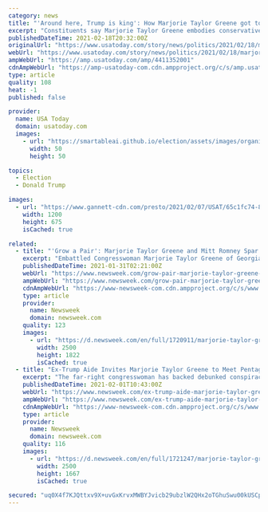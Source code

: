 ```yaml
---
category: news
title: "'Around here, Trump is king': How Marjorie Taylor Greene got to Congress by running as the MAGA candidate"
excerpt: "Constituents say Marjorie Taylor Greene embodies conservative values: Anti-taxes, pro-religion, pro-guns, pro-Trump. Conspiracy theories? Not so much."
publishedDateTime: 2021-02-18T20:32:00Z
originalUrl: "https://www.usatoday.com/story/news/politics/2021/02/18/marjorie-taylor-greene-won-conservative-views-and-donald-trump/4411352001/"
webUrl: "https://www.usatoday.com/story/news/politics/2021/02/18/marjorie-taylor-greene-won-conservative-views-and-donald-trump/4411352001/"
ampWebUrl: "https://amp.usatoday.com/amp/4411352001"
cdnAmpWebUrl: "https://amp-usatoday-com.cdn.ampproject.org/c/s/amp.usatoday.com/amp/4411352001"
type: article
quality: 108
heat: -1
published: false

provider:
  name: USA Today
  domain: usatoday.com
  images:
    - url: "https://smartableai.github.io/election/assets/images/organizations/usatoday.com-50x50.jpg"
      width: 50
      height: 50

topics:
  - Election
  - Donald Trump

images:
  - url: "https://www.gannett-cdn.com/presto/2021/02/07/USAT/65c1fc74-8388-4787-b9ff-831cb4215285-AP_Trump_6.jpg?auto=webp&crop=4172,2347,x0,y212&format=pjpg&width=1200"
    width: 1200
    height: 675
    isCached: true

related:
  - title: "'Grow a Pair': Marjorie Taylor Greene and Mitt Romney Spar Over Trump Call"
    excerpt: "Embattled Congresswoman Marjorie Taylor Greene of Georgia and Senator Mitt Romney of Utah traded jabs on Twitter Saturday after Greene said that former President Donald Trump voiced his support for her during a phone call."
    publishedDateTime: 2021-01-31T02:21:00Z
    webUrl: "https://www.newsweek.com/grow-pair-marjorie-taylor-greene-mitt-romney-spar-over-trump-call-1565614"
    ampWebUrl: "https://www.newsweek.com/grow-pair-marjorie-taylor-greene-mitt-romney-spar-over-trump-call-1565614?amp=1"
    cdnAmpWebUrl: "https://www-newsweek-com.cdn.ampproject.org/c/s/www.newsweek.com/grow-pair-marjorie-taylor-greene-mitt-romney-spar-over-trump-call-1565614?amp=1"
    type: article
    provider:
      name: Newsweek
      domain: newsweek.com
    quality: 123
    images:
      - url: "https://d.newsweek.com/en/full/1720911/marjorie-taylor-green-capitol-hill.jpg"
        width: 2500
        height: 1822
        isCached: true
  - title: "Ex-Trump Aide Invites Marjorie Taylor Greene to Meet Pentagon Staff Who Experienced 9/11"
    excerpt: "The far-right congresswoman has backed debunked conspiracy theories around the 2001 attacks among a host of other fringe beliefs."
    publishedDateTime: 2021-02-01T10:43:00Z
    webUrl: "https://www.newsweek.com/ex-trump-aide-marjorie-taylor-greene-pentagon-911-1565724"
    ampWebUrl: "https://www.newsweek.com/ex-trump-aide-marjorie-taylor-greene-pentagon-911-1565724?amp=1"
    cdnAmpWebUrl: "https://www-newsweek-com.cdn.ampproject.org/c/s/www.newsweek.com/ex-trump-aide-marjorie-taylor-greene-pentagon-911-1565724?amp=1"
    type: article
    provider:
      name: Newsweek
      domain: newsweek.com
    quality: 116
    images:
      - url: "https://d.newsweek.com/en/full/1721247/marjorie-taylor-green-pictured-dc-november.jpg"
        width: 2500
        height: 1667
        isCached: true

secured: "uq0X4f7KJQttxv9X+uvGxKrvxMWBYJvicb29ubzlW2QHx2oTGhuSwu00kUSCpX22QsxdTEimpg9ohC/m+DwMHcLEfhUR2lUt4hLwtapdRdMB+q8HuXSaOKR+MaDgJIpMhZLffNIjGaNh1xYvwLI1Z9ebmvdpWilf2XqDtTD5uQBEzRne99iXRawrZttYnxpfj183FVLclR0E1/cWcTre6Snw+RLpcBTfsVZ/4Dy56VH9IR2IIo5ALWL2KrRtjCBaWHOyp/e1TYEEQV9o8BxFY6+LVWrA1tzJJX0u0x4jF9yxDoDSo98r1FyJT7O94/VxT8tSQzCOYOwsuqfshQIKdchEaRQRAroofgfYX6OXfNY=;dpe/natLiagG3ezTqcu73Q=="
---
```


